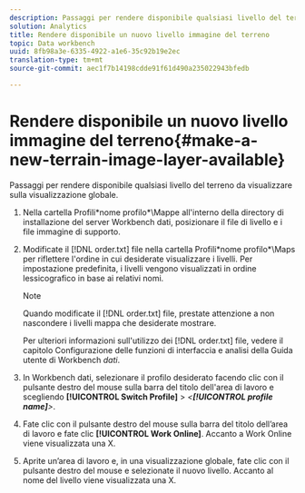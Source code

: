 ```yaml
---
description: Passaggi per rendere disponibile qualsiasi livello del terreno da visualizzare sulla visualizzazione globale.
solution: Analytics
title: Rendere disponibile un nuovo livello immagine del terreno
topic: Data workbench
uuid: 8fb98a3e-6335-4922-a1e6-35c92b19e2ec
translation-type: tm+mt
source-git-commit: aec1f7b14198cdde91f61d490a235022943bfedb

---
```



# Rendere disponibile un nuovo livello immagine del terreno{#make-a-new-terrain-image-layer-available}

Passaggi per rendere disponibile qualsiasi livello del terreno da visualizzare sulla visualizzazione globale.

1. Nella cartella Profili\*nome profilo*\Mappe all&#39;interno della directory di installazione del server Workbench dati, posizionare il file di livello e i file immagine di supporto.
1. Modificate il [!DNL order.txt] file nella cartella Profili\*nome profilo*\Maps per riflettere l&#39;ordine in cui desiderate visualizzare i livelli. Per impostazione predefinita, i livelli vengono visualizzati in ordine lessicografico in base ai relativi nomi.

   >[!NOTE]
   >
   >Quando modificate il [!DNL order.txt] file, prestate attenzione a non nascondere i livelli mappa che desiderate mostrare.

   Per ulteriori informazioni sull&#39;utilizzo dei [!DNL order.txt] file, vedere il capitolo Configurazione delle funzioni di interfaccia e analisi della Guida utente di Workbench *dati*.

1. In Workbench dati, selezionare il profilo desiderato facendo clic con il pulsante destro del mouse sulla barra del titolo dell&#39;area di lavoro e scegliendo **[!UICONTROL Switch Profile]** > *&lt;**[!UICONTROL profile name]**>*.
1. Fate clic con il pulsante destro del mouse sulla barra del titolo dell’area di lavoro e fate clic **[!UICONTROL Work Online]**. Accanto a Work Online viene visualizzata una X.
1. Aprite un’area di lavoro e, in una visualizzazione globale, fate clic con il pulsante destro del mouse e selezionate il nuovo livello. Accanto al nome del livello viene visualizzata una X.
